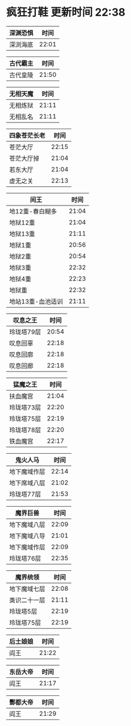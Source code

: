 # 疯狂打鞋 更新时间 22:38

| 深渊恐惧   | 时间    |
|--------|-------|
| 深浏海底 | 22:01 |

| 古代霸主   | 时间    |
|--------|-------|
| 古代皇陵 | 21:50 |

| 无相天魔   | 时间    |
|--------|-------|
| 无相炼狱 | 21:11 |
| 无相乱名 | 21:11 |

| 四象苍茫长老   | 时间    |
|--------|-------|
| 苍茫大厅 | 22:15 |
| 苍茫大厅掉 | 21:04 |
| 若东大厅 | 21:04 |
| 虚无之关 | 22:13 |

| 间王   | 时间    |
|--------|-------|
| 地12重-春白糊多 | 21:04 |
| 地狱12重 | 21:04 |
| 地狱13重 | 21:11 |
| 地狱1重 | 20:56 |
| 地狱2重 | 20:54 |
| 地狱3重 | 22:32 |
| 地狱4重 | 22:23 |
| 地狱重 | 22:32 |
| 地站13重-血池适训 | 21:11 |

| 叹息之王   | 时间    |
|--------|-------|
| 玲珑塔79层 | 20:54 |
| 叹息回辜 | 22:18 |
| 叹息回廓 | 22:18 |
| 叹息回廊 | 22:18 |

| 猛魔之王   | 时间    |
|--------|-------|
| 扶血魔宫 | 21:04 |
| 玲珑塔73层 | 22:20 |
| 玲珑塔75层 | 22:19 |
| 玲珑塔78层 | 22:20 |
| 铁血魔宫 | 22:17 |

| 鬼火人马   | 时间    |
|--------|-------|
| 地下魔域作层 | 22:14 |
| 地下席域八层 | 21:02 |
| 玲珑塔77层 | 21:53 |

| 魔界巨兽   | 时间    |
|--------|-------|
| 地下魔域八层 | 22:09 |
| 地下魔域八导 | 21:01 |
| 地下魔域作层 | 22:09 |
| 玲珑塔76层 | 22:35 |

| 魔界统领   | 时间    |
|--------|-------|
| 地下魔域七层 | 22:08 |
| 类识二十一层 | 21:11 |
| 玲珑塔5层 | 22:19 |
| 玲珑塔75层 | 22:19 |

| 后土娘娘   | 时间    |
|--------|-------|
| 阎王 | 21:22 |

| 东岳大帝   | 时间    |
|--------|-------|
| 阎王 | 21:17 |

| 酆都大帝   | 时间    |
|--------|-------|
| 阎王 | 21:29 |